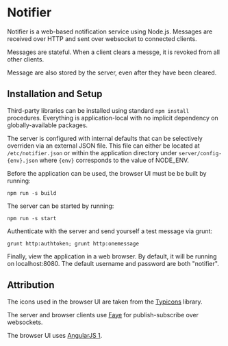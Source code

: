 # Notifier

Notifier is a web-based notification service using Node.js. Messages
are received over HTTP and sent over websocket to connected clients.

Messages are stateful. When a client clears a messge, it is
revoked from all other clients.

Message are also stored by the server, even after they have been cleared.

## Installation and Setup

Third-party libraries can be installed using standard `npm install`
procedures. Everything is application-local with no implicit
dependency on globally-available packages.

The server is configured with internal defaults that can be
selectively overriden via an external JSON file. This file can either
be located at `/etc/notifier.json` or within the application directory
under `server/config-{env}.json` where `{env}` corresponds to the
value of NODE_ENV.

Before the application can be used, the browser UI must be be built by running:

`npm run -s build`

The server can be started by running:

`npm run -s start`

Authenticate with the server and send yourself a test message via grunt:

`grunt http:authtoken; grunt http:onemessage`

Finally, view the application in a web browser. By default, it will be
running on localhost:8080. The default username and password are both
"notifier".

## Attribution

The icons used in the browser UI are taken from the
[Typicons](http://typicons.com) library.

The server and browser clients use [Faye](http://faye.jcoglan.com) for
publish-subscribe over websockets.

The browser UI uses [AngularJS 1](https://angularjs.org).
